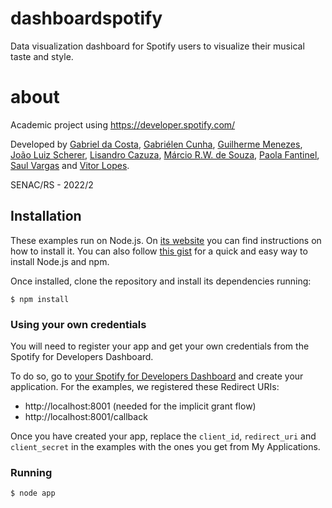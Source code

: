 # dashboardspotify

Data visualization dashboard for Spotify users to visualize their musical taste and style.

# about

Academic project using https://developer.spotify.com/

Developed by [Gabriel da Costa](https://github.com/GabrielCosta-Abap), [Gabriélen Cunha](https://github.com/Gabrielenfcunha), [Guilherme Menezes](https://github.com/Gui-Menezes), [João Luiz Scherer](https://github.com/jlsfilho2), [Lisandro Cazuza](https://github.com/RLisandro), [Márcio R.W. de Souza](https://github.com/rwsmarcio), [Paola Fantinel](https://github.com/fantinels), [Saul Vargas](https://github.com/SAULvaRGAS88) and [Vitor Lopes](https://github.com/vitormlps).

SENAC/RS - 2022/2

## Installation

These examples run on Node.js. On [its website](http://www.nodejs.org/download/) you can find instructions on how to install it. You can also follow [this gist](https://gist.github.com/isaacs/579814) for a quick and easy way to install Node.js and npm.

Once installed, clone the repository and install its dependencies running:

    $ npm install

### Using your own credentials

You will need to register your app and get your own credentials from the Spotify for Developers Dashboard.

To do so, go to [your Spotify for Developers Dashboard](https://beta.developer.spotify.com/dashboard) and create your application. For the examples, we registered these Redirect URIs:

-   http://localhost:8001 (needed for the implicit grant flow)
-   http://localhost:8001/callback

Once you have created your app, replace the `client_id`, `redirect_uri` and `client_secret` in the examples with the ones you get from My Applications.

### Running

    $ node app
